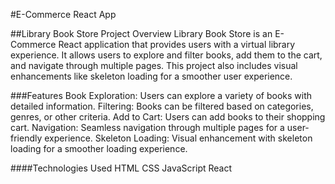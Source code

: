 #E-Commerce React App 

##Library Book Store
Project Overview
Library Book Store is an E-Commerce React application that provides users with a virtual library experience. It allows users to explore and filter books, add them to the cart, and navigate through multiple pages. This project also includes visual enhancements like skeleton loading for a smoother user experience.

###Features
Book Exploration: Users can explore a variety of books with detailed information.
Filtering: Books can be filtered based on categories, genres, or other criteria.
Add to Cart: Users can add books to their shopping cart.
Navigation: Seamless navigation through multiple pages for a user-friendly experience.
Skeleton Loading: Visual enhancement with skeleton loading for a smoother loading experience.

####Technologies Used
HTML
CSS
JavaScript
React

